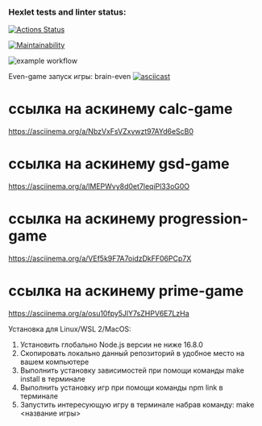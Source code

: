 ### Hexlet tests and linter status:
[![Actions Status](https://github.com/Difuster/frontend-project-lvl1/workflows/hexlet-check/badge.svg)](https://github.com/Difuster/frontend-project-lvl1/actions)

[![Maintainability](https://api.codeclimate.com/v1/badges/0378869195d334ce3c6e/maintainability)](https://codeclimate.com/github/Difuster/frontend-project-lvl1/maintainability)

![example workflow](https://github.com/Difuster/frontend-project-lvl1/actions/workflows/linter.yml/badge.svg)

Even-game
запуск игры: brain-even
[![asciicast](https://asciinema.org/a/444327.svg)](https://asciinema.org/a/444327)

# ссылка на аскинему calc-game
https://asciinema.org/a/NbzVxFsVZxvwzt97AYd6eScB0

# ссылка на аскинему gsd-game
https://asciinema.org/a/lMEPWvy8d0et7leqiPl33oG0O

# ссылка на аскинему progression-game
https://asciinema.org/a/VEf5k9F7A7oidzDkFF06PCp7X

# ссылка на аскинему prime-game
https://asciinema.org/a/osu10fpy5JlY7sZHPV6E7LzHa

Установка для Linux/WSL 2/MacOS:

1. Установить глобально Node.js версии не ниже 16.8.0
2. Скопировать локально данный репозиторий в удобное место на вашем компьютере
3. Выполнить установку зависимостей при помощи команды make install в терминале
4. Выполнить установку игр при помощи команды npm link в терминале
5. Запустить интересующую игру в терминале набрав команду: make <название игры>